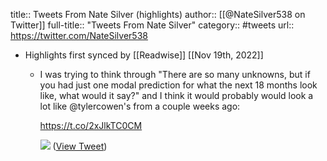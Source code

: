 title:: Tweets From Nate Silver (highlights)
author:: [[@NateSilver538 on Twitter]]
full-title:: "Tweets From Nate Silver"
category:: #tweets
url:: https://twitter.com/NateSilver538

- Highlights first synced by [[Readwise]] [[Nov 19th, 2022]]
	- I was trying to think through "There are so many unknowns, but if you had just one modal prediction for what the next 18 months look like, what would it say?" and I think it would probably would look a lot like @tylercowen's from a couple weeks ago: 
	  
	  https://t.co/2xJlkTC0CM 
	  
	  ![](https://pbs.twimg.com/media/EWVdX0aXkAA8Yi1.jpg) ([View Tweet](https://twitter.com/NateSilver538/status/1253512908677447680))